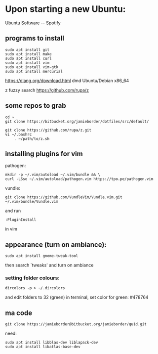 
# Upon starting a new Ubuntu:
Ubuntu Software -- Spotify


## programs to install
```
sudo apt install git
sudo apt install make
sudo apt install curl
sudo apt install vim
sudo apt install vim-gtk
sudo apt install mercurial
```

https://dlang.org/download.html
    dmd Ubuntu/Debian x86_64 

z fuzzy search
https://github.com/rupa/z

## some repos to grab
```
cd ~
git clone https://bitbucket.org/jamieborder/dotfiles/src/default/

git clone https://github.com/rupa/z.git
vi ~/.bashrc
    . ~/path/to/z.sh
```

## installing plugins for vim
pathogen:
```
mkdir -p ~/.vim/autoload ~/.vim/bundle && \
curl -LSso ~/.vim/autoload/pathogen.vim https://tpo.pe/pathogen.vim
```
vundle:
```
git clone https://github.com/VundleVim/Vundle.vim.git ~/.vim/bundle/Vundle.vim
```
and run
```
:PluginInstall
```
in vim

## appearance (turn on ambiance):
```
sudo apt install gnome-tweak-tool
```
then search `tweaks' and turn on ambiance

### setting folder colours:
```
dircolors -p > ~/.dircolors
```
and edit folders to 32 (green)
in terminal, set color for green: #478764

## ma code
```
git clone https://jamieborder@bitbucket.org/jamieborder/qu1d.git
```
need:
```
sudo apt install libblas-dev liblapack-dev
sudo apt install libatlas-base-dev 
```
